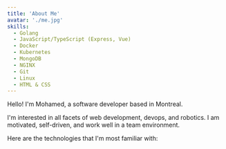 ```yaml
---
title: 'About Me'
avatar: './me.jpg'
skills:
  - Golang
  - JavaScript/TypeScript (Express, Vue)
  - Docker
  - Kubernetes
  - MongoDB
  - NGINX
  - Git
  - Linux
  - HTML & CSS
---
```


Hello! I'm Mohamed, a software developer based in Montreal.

I'm interested in all facets of web development, devops, and robotics. I am motivated, self-driven, and work well in a team environment.

Here are the technologies that I'm most familiar with:
